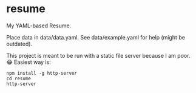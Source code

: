 resume
======

My YAML-based Resume.

Place data in data/data.yaml. See data/example.yaml for help (might be outdated).

This project is meant to be run with a static file server because I am poor.
:joy:
Easiest way is:

```
npm install -g http-server
cd resume
http-server
```
